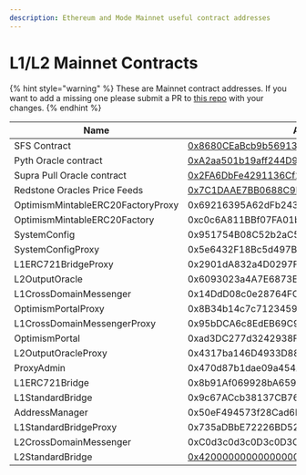 ```yaml
---
description: Ethereum and Mode Mainnet useful contract addresses
---
```


# L1/L2 Mainnet Contracts

{% hint style="warning" %}
These are Mainnet contract addresses. If you want to add a missing one please submit a PR to [this repo](../../) with your changes.&#x20;
{% endhint %}

| Name                              | Address                                                                                                                                     |
| --------------------------------- | ------------------------------------------------------------------------------------------------------------------------------------------- |
| SFS Contract                      | [0x8680CEaBcb9b56913c519c069Add6Bc3494B7020](https://explorer.mode.network/address/0x8680CEaBcb9b56913c519c069Add6Bc3494B7020?tab=txs)      |
| Pyth Oracle contract              | [0xA2aa501b19aff244D90cc15a4Cf739D2725B5729](https://explorer.mode.network/address/0xA2aa501b19aff244D90cc15a4Cf739D2725B5729)              |
| Supra Pull Oracle contract        | [0x2FA6DbFe4291136Cf272E1A3294362b6651e8517](https://explorer.mode.network/address/0x2FA6DbFe4291136Cf272E1A3294362b6651e8517?tab=contract) |
| Redstone Oracles Price Feeds      | [0x7C1DAAE7BB0688C9bfE3A918A4224041c7177256](https://explorer.mode.network/address/0x7C1DAAE7BB0688C9bfE3A918A4224041c7177256?tab=txs)      |
| OptimismMintableERC20FactoryProxy | 0x69216395A62dFb243C05EF4F1C27AF8655096a95                                                                                                  |
| OptimismMintableERC20Factory      | 0xc0c6A811BBf07FA01b946F1C46a9A94c2eE8C73E                                                                                                  |
| SystemConfig                      | 0x951754B08C52b2aC5d5a2aF1D52C2D12aED5Bcaf                                                                                                  |
| SystemConfigProxy                 | 0x5e6432F18Bc5d497B1Ab2288a025Fbf9D69E2221                                                                                                  |
| L1ERC721BridgeProxy               | 0x2901dA832a4D0297FF0691100A8E496626cc626D                                                                                                  |
| L2OutputOracle                    | 0x6093023a4A7E6873EDFb02B4bCE48c53FD310EEc                                                                                                  |
| L1CrossDomainMessenger            | 0x14DdD08c0e28764FC89a266eC95A93619b0EE835                                                                                                  |
| OptimismPortalProxy               | 0x8B34b14c7c7123459Cf3076b8Cb929BE097d0C07                                                                                                  |
| L1CrossDomainMessengerProxy       | 0x95bDCA6c8EdEB69C98Bd5bd17660BaCef1298A6f                                                                                                  |
| OptimismPortal                    | 0xad3DC277d3242938F8Be18f0560e3d9B9988C46A                                                                                                  |
| L2OutputOracleProxy               | 0x4317ba146D4933D889518a3e5E11Fe7a53199b04                                                                                                  |
| ProxyAdmin                        | 0x470d87b1dae09a454A43D1fD772A561a03276aB7                                                                                                  |
| L1ERC721Bridge                    | 0x8b91Af069928bA6591c950354d1EA29e08192Bf8                                                                                                  |
| L1StandardBridge                  | 0x9c67ACcb38137CB761587032179b176c9276Eb5a                                                                                                  |
| AddressManager                    | 0x50eF494573f28Cad6B64C31b7a00Cdaa48306e15                                                                                                  |
| L1StandardBridgeProxy             | 0x735aDBbE72226BD52e818E7181953f42E3b0FF21                                                                                                  |
| L2CrossDomainMessenger            | 0xC0d3c0d3c0D3c0D3C0d3C0D3C0D3c0d3c0d30007                                                                                                  |
| L2StandardBridge                  | [0x4200000000000000000000000000000000000010](https://explorer.mode.network/address/0x4200000000000000000000000000000000000010)              |

